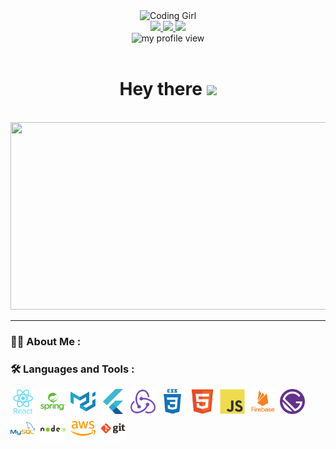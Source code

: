<div id="header" align="center">
<img src="https://media.giphy.com/media/rsUGLKwgSvSxmq1VrZ/giphy.gif" width="150" alt="Coding Girl">
</div>

<div id="badges" align="center">
<a href="https://www.linkedin.com/in/najiba-haidari-m/">
<img src="https://img.shields.io/badge/LinkedIn-blue?logo=linkedin&logoColor=white&style=for-the-badge
"/>
</a>
<a href="https://github.com/Najiba-Haidari">
<img src="https://img.shields.io/badge/Github-black?logo=github&logoColor=white&style=for-the-badge
"/>
</a>
<a href="mailto:nhaidari089@gmail.com">
<img src="https://img.shields.io/badge/Gmail-brown?logo=gmail&logoColor=white&style=for-the-badge
"/>
</a>
</div>

<div id="counter" align="center">
<img src="https://komarev.com/ghpvc/?username=Najiba-Haidari&style=flat-square&color=blue" alt="my profile view"/>
</div>

<br/>
<h1 id="hey" align="center">
Hey there
<img src="https://media.giphy.com/media/hvRJCLFzcasrR4ia7z/giphy.gif" width="30px">
</h1>
<br/>

<div id="about-me" align="center">
<img src="https://media.giphy.com/media/73kKE9yqx9gSZDaB2e/giphy.gif" width="600" height="300"/>
</div>

--- 

### :woman_technologist: About Me :




### :hammer_and_wrench: Languages and Tools :
<div id="languages">
  <img src="https://github.com/devicons/devicon/blob/master/icons/react/react-original-wordmark.svg" title="React" alt="React" width="40" height="40"/>&nbsp;
  <img src="https://github.com/devicons/devicon/blob/master/icons/spring/spring-original-wordmark.svg" title="Spring" alt="Spring" width="40" height="40"/>&nbsp;
  <img src="https://github.com/devicons/devicon/blob/master/icons/materialui/materialui-original.svg" title="Material UI" alt="Material UI" width="40" height="40"/>&nbsp;
  <img src="https://github.com/devicons/devicon/blob/master/icons/flutter/flutter-original.svg" title="Flutter" alt="Flutter" width="40" height="40"/>&nbsp;
  <img src="https://github.com/devicons/devicon/blob/master/icons/redux/redux-original.svg" title="Redux" alt="Redux " width="40" height="40"/>&nbsp;
  <img src="https://github.com/devicons/devicon/blob/master/icons/css3/css3-plain-wordmark.svg"  title="CSS3" alt="CSS" width="40" height="40"/>&nbsp;
  <img src="https://github.com/devicons/devicon/blob/master/icons/html5/html5-original.svg" title="HTML5" alt="HTML" width="40" height="40"/>&nbsp;
  <img src="https://github.com/devicons/devicon/blob/master/icons/javascript/javascript-original.svg" title="JavaScript" alt="JavaScript" width="40" height="40"/>&nbsp;
  <img src="https://github.com/devicons/devicon/blob/master/icons/firebase/firebase-plain-wordmark.svg" title="Firebase" alt="Firebase" width="40" height="40"/>&nbsp;
  <img src="https://github.com/devicons/devicon/blob/master/icons/gatsby/gatsby-original.svg" title="Gatsby"  alt="Gatsby" width="40" height="40"/>&nbsp;
  <img src="https://github.com/devicons/devicon/blob/master/icons/mysql/mysql-original-wordmark.svg" title="MySQL"  alt="MySQL" width="40" height="40"/>&nbsp;
  <img src="https://github.com/devicons/devicon/blob/master/icons/nodejs/nodejs-original-wordmark.svg" title="NodeJS" alt="NodeJS" width="40" height="40"/>&nbsp;
  <img src="https://github.com/devicons/devicon/blob/master/icons/amazonwebservices/amazonwebservices-plain-wordmark.svg" title="AWS" alt="AWS" width="40" height="40"/>&nbsp;
  <img src="https://github.com/devicons/devicon/blob/master/icons/git/git-original-wordmark.svg" title="Git" **alt="Git" width="40" height="40"/>
</div>
<!--
**Najiba-Haidari/Najiba-Haidari** is a ✨ _special_ ✨ repository because its `README.md` (this file) appears on your GitHub profile.

Here are some ideas to get you started:

- 🔭 I’m currently working on ...
- 🌱 I’m currently learning ...
- 👯 I’m looking to collaborate on ...
- 🤔 I’m looking for help with ...
- 💬 Ask me about ...
- 📫 How to reach me: ...
- 😄 Pronouns: ...
- ⚡ Fun fact: ...
-->
